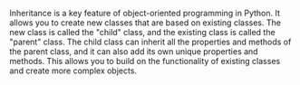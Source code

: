 Inheritance is a key feature of object-oriented programming in Python. It allows you to create new classes that are based on existing classes. The new class is called the "child" class, and the existing class is called the "parent" class. The child class can inherit all the properties and methods of the parent class, and it can also add its own unique properties and methods. This allows you to build on the functionality of existing classes and create more complex objects.
